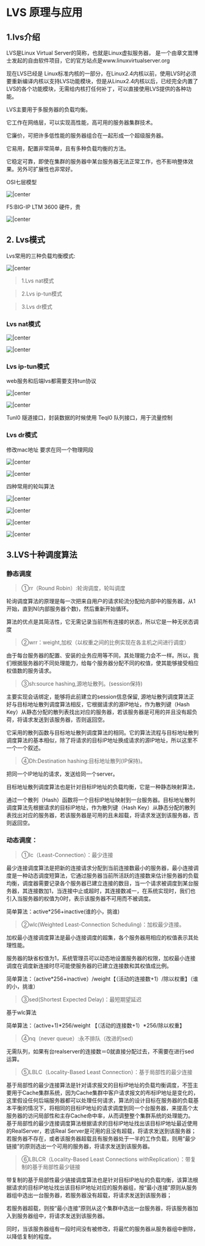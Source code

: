 # LVS 原理与应用

## 1.lvs介绍

LVS是Linux Virtual Server的简称，也就是Linux虚拟服务器， 是一个由章文嵩博士发起的自由软件项目，它的官方站点是www.linuxvirtualserver.org           

现在LVS已经是 Linux标准内核的一部分，在Linux2.4内核以前，使用LVS时必须要重新编译内核以支持LVS功能模块，但是从Linux2.4内核以后，已经完全内置了LVS的各个功能模块，无需给内核打任何补丁，可以直接使用LVS提供的各种功能。

LVS主要用于多服务器的负载均衡。

它工作在网络层，可以实现高性能，高可用的服务器集群技术。

它廉价，可把许多低性能的服务器组合在一起形成一个超级服务器。

它易用，配置非常简单，且有多种负载均衡的方法。

它稳定可靠，即使在集群的服务器中某台服务器无法正常工作，也不影响整体效果。另外可扩展性也非常好。

OSI七层模型

![|center](../master/src/lvs-1.png)

F5:BIG-IP LTM 3600
硬件，贵

![|center](../master/src/lvs-2.png)


## 2. Lvs模式
Lvs常用的三种负载均衡模式:

![|center](../master/src/lvs-3.png)

>1.Lvs nat模式

>2.Lvs ip-tun模式

>3.Lvs dr模式


### Lvs nat模式


![|center](../master/src/lvs-4.png)

![|center](../master/src/lvs-5.png)


### Lvs ip-tun模式
web服务和后端lvs都需要支持tun协议


![|center](../master/src/lvs-6.png)

![|center](../master/src/lvs-7.png)

Tunl0 隧道接口，封装数据的时候使用
Teql0 队列接口，用于流量控制


### Lvs dr模式

修改mac地址
要求在同一个物理网段


![|center](../master/src/lvs-8.png)

![|center](../master/src/lvs-9.png)


四种常用的轮叫算法


![|center](../master/src/lvs-10.png)

![|center](../master/src/lvs-11.png)

![|center](../master/src/lvs-12.png)

![|center](../master/src/lvs-13.png)

## 3.LVS十种调度算法

### 静态调度

>①rr（Round Robin）:轮询调度，轮叫调度

轮询调度算法的原理是每一次把来自用户的请求轮流分配给内部中的服务器，从1开始，直到N(内部服务器个数)，然后重新开始循环。

算法的优点是其简洁性，它无需记录当前所有连接的状态，所以它是一种无状态调度

>②wrr：weight,加权（以权重之间的比例实现在各主机之间进行调度）
 
由于每台服务器的配置、安装的业务应用等不同，其处理能力会不一样。所以，我们根据服务器的不同处理能力，给每个服务器分配不同的权值，使其能够接受相应权值数的服务请求。

>③sh:source hashing,源地址散列。(session保持)

主要实现会话绑定，能够将此前建立的session信息保留,
源地址散列调度算法正好与目标地址散列调度算法相反，它根据请求的源IP地址，作为散列键（Hash Key）从静态分配的散列表找出对应的服务器，若该服务器是可用的并且没有超负荷，将请求发送到该服务器，否则返回空。

它采用的散列函数与目标地址散列调度算法的相同。它的算法流程与目标地址散列调度算法的基本相似，除了将请求的目标IP地址换成请求的源IP地址，所以这里不一个一个叙述。

>④Dh:Destination hashing:目标地址散列(IP保持)。

把同一个IP地址的请求，发送给同一个server。

目标地址散列调度算法也是针对目标IP地址的负载均衡，它是一种静态映射算法，

通过一个散列（Hash）函数将一个目标IP地址映射到一台服务器。目标地址散列调度算法先根据请求的目标IP地址，作为散列键（Hash Key）从静态分配的散列表找出对应的服务器，若该服务器是可用的且未超载，将请求发送到该服务器，否则返回空。

### 动态调度：
>①lc（Least-Connection）：最少连接

最少连接调度算法是把新的连接请求分配到当前连接数最小的服务器，最小连接调度是一种动态调度短算法，它通过服务器当前所活跃的连接数来估计服务器的负载均衡，调度器需要记录各个服务器已建立连接的数目，当一个请求被调度到某台服务器，其连接数加1，当连接中止或超时，其连接数减一，在系统实现时，我们也引入当服务器的权值为0时，表示该服务器不可用而不被调度。

简单算法：active*256+inactive(谁的小，挑谁)

>②wlc(Weighted Least-Connection Scheduling)：加权最少连接。

加权最小连接调度算法是最小连接调度的超集，各个服务器用相应的权值表示其处理性能。

服务器的缺省权值为1，系统管理员可以动态地设置服务器的权限，加权最小连接调度在调度新连接时尽可能使服务器的已建立连接数和其权值成比例。

简单算法：（active*256+inactive）/weight【（活动的连接数+1）/除以权重】（谁的小，挑谁）

>③sed(Shortest Expected Delay)：最短期望延迟

基于wlc算法

简单算法：（active+1)*256/weight 【（活动的连接数+1）*256/除以权重】

>④nq（never queue）:永不排队（改进的sed）

无需队列，如果有台realserver的连接数＝0就直接分配过去，不需要在进行sed运算。

>⑤LBLC（Locality-Based Least Connection）：基于局部性的最少连接

基于局部性的最少连接算法是针对请求报文的目标IP地址的负载均衡调度，不签主要用于Cache集群系统，因为Cache集群中客户请求报文的布标IP地址是变化的，这里假设任何后端服务器都可以处理任何请求，算法的设计目标在服务器的负载基本平衡的情况下，将相同的目标IP地址的请求调度到同一个台服务器，来提高个太服务器的访问局部性和主存Cache命中率，从而调整整个集群系统的处理能力。
基于局部性的最少连接调度算法根据请求的目标IP地址找出该目标IP地址最近使用的RealServer，若该Real Server是可用的且没有超载，将请求发送到该服务器；
若服务器不存在，或者该服务器超载且有服务器处于一半的工作负载，则用“最少链接”的原则选出一个可用的服务器，将请求发送到该服务器。

>⑥LBLCR（Locality-Based Least Connections withReplication）：带复制的基于局部性最少链接

带复制的基于局部性最少链接调度算法也是针对目标IP地址的负载均衡，该算法根据请求的目标IP地址找出该目标IP地址对应的服务器组，按“最小连接”原则从服务器组中选出一台服务器，若服务器没有超载，将请求发送到该服务器；

若服务器超载，则按“最小连接”原则从这个集群中选出一台服务器，将该服务器加入到服务器组中，将请求发送到该服务器。

同时，当该服务器组有一段时间没有被修改，将最忙的服务器从服务器组中删除，以降低复制的程度。